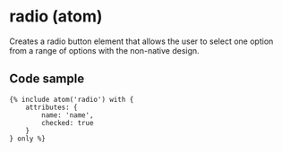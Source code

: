 # radio (atom)

Creates a radio button element that allows the user to select one option from a range of options with the non-native design.

## Code sample

```
{% include atom('radio') with {
    attributes: {
        name: 'name',
        checked: true
    }
} only %}
```
